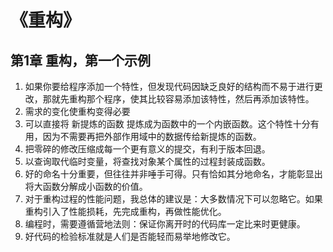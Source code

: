 # 《重构》

## 第1章 重构，第一个示例

1. 如果你要给程序添加一个特性，但发现代码因缺乏良好的结构而不易于进行更改，那就先重构那个程序，使其比较容易添加该特性，然后再添加该特性。
2. 需求的变化使重构变得必要
3. 可以直接将 新提炼的函数 提炼成为函数中的一个内嵌函数。这个特性十分有用，因为不需要再把外部作用域中的数据传给新提炼的函数。
4. 把零碎的修改压缩成每一个更有意义的提交，有利于版本回退。
5. 以查询取代临时变量，将查找对象某个属性的过程封装成函数。
6. 好的命名十分重要，但往往并非唾手可得。只有恰如其分地命名，才能彰显出将大函数分解成小函数的价值。
7. 对于重构过程的性能问题，我总体的建议是：大多数情况下可以忽略它。如果重构引入了性能损耗，先完成重构，再做性能优化。
8. 编程时，需要遵循营地法则：保证你离开时的代码库一定比来时更健康。
9. 好代码的检验标准就是人们是否能轻而易举地修改它。
